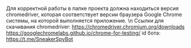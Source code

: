 Для корректной работы в папке проекта должна находиться версия chromedriver, которая соответствует версии браузера Google Chrome системы, на которой выполняется приложение. \n
Ссылки для скачивания chromedriver:
https://chromedriver.chromium.org/downloads
https://googlechromelabs.github.io/chrome-for-testing/
id бота: https://t.me/SneakerSpyBot
